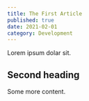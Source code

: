 ```yaml
---
title: The First Article
published: true
date: 2021-02-01
category: Development
---
```


Lorem ipsum dolar sit.

## Second heading

Some more content.
